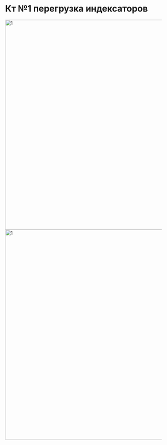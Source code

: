 # Кт №1 перегрузка индексаторов
<img width="833" height="674" alt="1" src="https://github.com/user-attachments/assets/30a963ec-8a72-45ec-bc3b-43cf6126d50c" />
<img width="833" height="674" alt="1" src="https://github.com/user-attachments/assets/f2de3889-5143-4bfc-9f58-8ca632e49587" />
